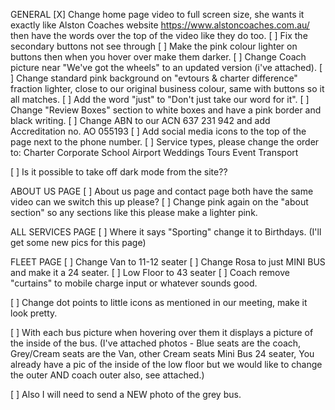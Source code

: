 GENERAL
[X] Change home page video to full screen size, she wants it exactly like Alston Coaches website https://www.alstoncoaches.com.au/ then have the words over the top of the video like they do too.
[ ] Fix the secondary buttons not see through
[ ] Make the pink colour lighter on buttons then when you hover over make them darker.
[ ] Change Coach picture near "We've got the wheels" to an updated version (i've attached).
[ ] Change standard pink background on "evtours & charter difference" fraction lighter, close to our original business colour, same with buttons so it all matches.
[ ] Add the word "just" to "Don't just take our word for it".
[ ] Change "Review Boxes" section to white boxes and have a pink border and black writing.
[ ] Change ABN to our ACN 637 231 942 and add Accreditation no. AO 055193
[ ] Add social media icons to the top of the page next to the phone number.
[ ] Service types, please change the order to:
Charter
Corporate
School
Airport
Weddings
Tours
Event Transport

[ ] Is it possible to take off dark mode from the site??

ABOUT US PAGE
[ ] About us page and contact page both have the same video can we switch this up please?
[ ] Change pink again on the "about section" so any sections like this please make a lighter pink.

ALL SERVICES PAGE
[ ] Where it says "Sporting" change it to Birthdays. (I'll get some new pics for this page)

FLEET PAGE
[ ] Change Van to 11-12 seater
[ ] Change Rosa to just MINI BUS and make it a 24 seater.
[ ] Low Floor to 43 seater
[ ] Coach remove "curtains" to mobile charge input or whatever sounds good.

[ ] Change dot points to little icons as mentioned in our meeting, make it look pretty.

[ ] With each bus picture when hovering over them it displays a picture of the inside of the bus.
(I've attached photos - Blue seats are the coach, Grey/Cream seats are the Van, other Cream seats Mini Bus 24 seater,
You already have a pic of the inside of the low floor but we would like to change the outer AND coach outer also, see attached.)

[ ] Also I will need to send a NEW photo of the grey bus.
